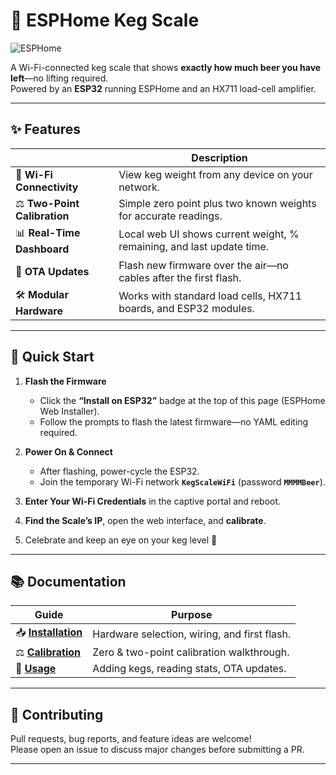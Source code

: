 # 🍺 ESPHome Keg Scale

![ESPHome](https://img.shields.io/badge/ESPHome-Powered-blue?logo=esphome&logoColor=white)

A Wi-Fi-connected keg scale that shows **exactly how much beer you have left**—no lifting required.  
Powered by an **ESP32** running ESPHome and an HX711 load-cell amplifier.

---

## ✨ Features

|                | Description |
|----------------|-------------|
| 📶 **Wi-Fi Connectivity** | View keg weight from any device on your network. |
| ⚖️ **Two-Point Calibration** | Simple zero point plus two known weights for accurate readings. |
| 📊 **Real-Time Dashboard** | Local web UI shows current weight, % remaining, and last update time. |
| 🔄 **OTA Updates** | Flash new firmware over the air—no cables after the first flash. |
| 🛠 **Modular Hardware** | Works with standard load cells, HX711 boards, and ESP32 modules. |

---

## 🚀 Quick Start

1. **Flash the Firmware**  
   - Click the **“Install on ESP32”** badge at the top of this page (ESPHome Web Installer).  
   - Follow the prompts to flash the latest firmware—no YAML editing required.

2. **Power On & Connect**  
   - After flashing, power-cycle the ESP32.  
   - Join the temporary Wi-Fi network **`KegScaleWiFi`** (password **`MMMMBeer`**).

3. **Enter Your Wi-Fi Credentials** in the captive portal and reboot.

4. **Find the Scale’s IP**, open the web interface, and **calibrate**.

5. Celebrate and keep an eye on your keg level 🍻

---

## 📚 Documentation

| Guide | Purpose |
|-------|---------|
| 📥 **[Installation](guide/installation.md)** | Hardware selection, wiring, and first flash. |
| ⚖️ **[Calibration](guide/calibration.md)** | Zero & two-point calibration walkthrough. |
| 🍺 **[Usage](guide/usage.md)** | Adding kegs, reading stats, OTA updates. |

---

## 🤝 Contributing

Pull requests, bug reports, and feature ideas are welcome!  
Please open an issue to discuss major changes before submitting a PR.

---


